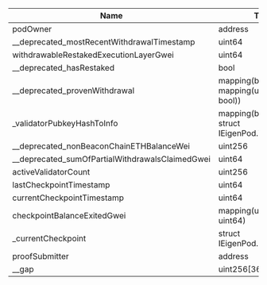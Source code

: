 | Name                                            | Type                                               | Slot | Offset | Bytes | Contract                                               |
|-------------------------------------------------|----------------------------------------------------|------|--------|-------|--------------------------------------------------------|
| podOwner                                        | address                                            | 0    | 0      | 20    | src/contracts/pods/EigenPodStorage.sol:EigenPodStorage |
| __deprecated_mostRecentWithdrawalTimestamp      | uint64                                             | 0    | 20     | 8     | src/contracts/pods/EigenPodStorage.sol:EigenPodStorage |
| withdrawableRestakedExecutionLayerGwei          | uint64                                             | 1    | 0      | 8     | src/contracts/pods/EigenPodStorage.sol:EigenPodStorage |
| __deprecated_hasRestaked                        | bool                                               | 1    | 8      | 1     | src/contracts/pods/EigenPodStorage.sol:EigenPodStorage |
| __deprecated_provenWithdrawal                   | mapping(bytes32 => mapping(uint64 => bool))        | 2    | 0      | 32    | src/contracts/pods/EigenPodStorage.sol:EigenPodStorage |
| _validatorPubkeyHashToInfo                      | mapping(bytes32 => struct IEigenPod.ValidatorInfo) | 3    | 0      | 32    | src/contracts/pods/EigenPodStorage.sol:EigenPodStorage |
| __deprecated_nonBeaconChainETHBalanceWei        | uint256                                            | 4    | 0      | 32    | src/contracts/pods/EigenPodStorage.sol:EigenPodStorage |
| __deprecated_sumOfPartialWithdrawalsClaimedGwei | uint64                                             | 5    | 0      | 8     | src/contracts/pods/EigenPodStorage.sol:EigenPodStorage |
| activeValidatorCount                            | uint256                                            | 6    | 0      | 32    | src/contracts/pods/EigenPodStorage.sol:EigenPodStorage |
| lastCheckpointTimestamp                         | uint64                                             | 7    | 0      | 8     | src/contracts/pods/EigenPodStorage.sol:EigenPodStorage |
| currentCheckpointTimestamp                      | uint64                                             | 7    | 8      | 8     | src/contracts/pods/EigenPodStorage.sol:EigenPodStorage |
| checkpointBalanceExitedGwei                     | mapping(uint64 => uint64)                          | 8    | 0      | 32    | src/contracts/pods/EigenPodStorage.sol:EigenPodStorage |
| _currentCheckpoint                              | struct IEigenPod.Checkpoint                        | 9    | 0      | 64    | src/contracts/pods/EigenPodStorage.sol:EigenPodStorage |
| proofSubmitter                                  | address                                            | 11   | 0      | 20    | src/contracts/pods/EigenPodStorage.sol:EigenPodStorage |
| __gap                                           | uint256[36]                                        | 12   | 0      | 1152  | src/contracts/pods/EigenPodStorage.sol:EigenPodStorage |
